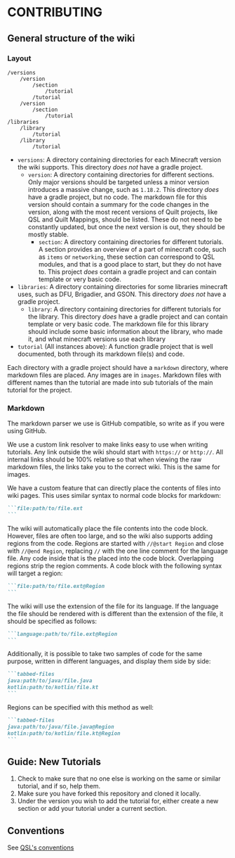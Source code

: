# CONTRIBUTING

## General structure of the wiki

### Layout

```
/versions
    /version
        /section
            /tutorial
        /tutorial
    /version
        /section
            /tutorial
/libraries
    /library
        /tutorial
    /library
        /tutorial
```

* `versions`: A directory containing directories for each Minecraft version the wiki supports. This directory *does not*
  have a gradle project.
    * `version`: A directory containing directories for different sections. Only major versions should be targeted
      unless a minor version introduces a massive change, such as `1.18.2`. This directory *does* have a gradle project,
      but no code. The markdown file for this version should contain a summary for the code changes in the version,
      along with the most recent versions of Quilt projects, like QSL and Quilt Mappings, should be listed. These do not
      need to be constantly updated, but once the next version is out, they should be mostly stable.
        * `section`: A directory containing directories for different tutorials. A section provides an overview of a
          part of minecraft code, such as `items` or `networking`, these section can correspond to QSL modules, and that
          is a good place to start, but they do not have to. This project *does* contain a gradle project and can
          contain template or very basic code.
* `libraries`: A directory containing directories for some libraries minecraft uses, such as DFU, Brigadier, and GSON.
  This directory *does not* have a gradle project.
    * `library`: A directory containing directories for different tutorials for the library. This directory *does* have
      a gradle project and can contain template or very basic code. The markdown file for this library should include
      some basic information about the library, who made it, and what minecraft versions use each library
* `tutorial` (All instances above): A function gradle project that is well documented, both through its markdown file(s)
  and code.

Each directory with a gradle project should have a `markdown` directory, where markdown files are placed. Any images are
in `images`. Markdown files with different names than the tutorial are made into sub tutorials of the main tutorial for
the project.

### Markdown

The markdown parser we use is GitHub compatible, so write as if you were using GitHub.

We use a custom link resolver to make links easy to use when writing tutorials. Any link outside the wiki should start
with `https://` or `http://`. All internal links should be 100% relative so that when viewing the raw markdown files,
the links take you to the correct wiki. This is the same for images.

We have a custom feature that can directly place the contents of files into wiki pages. This uses similar syntax to normal code blocks for markdown:
~~~markdown
```file:path/to/file.ext
```
~~~
The wiki will automatically place the file contents into the code block. However, files are often too large, and so the wiki also supports adding regions from the code.
Regions are started with `//@start Region` and close with `//@end Region`, replacing `//` with the one line comment for the language file. Any code inside that is the placed into the code block. Overlapping regions strip the region comments.
A code block with the following syntax will target a region:
~~~markdown
```file:path/to/file.ext@Region
```
~~~
The wiki will use the extension of the file for its language. If the language the file should be rendered with is different
than the extension of the file, it should be specified as follows:
~~~markdown
```language:path/to/file.ext@Region
```
~~~
Additionally, it is possible to take two samples of code for the same purpose, written in different languages, and display them
side by side:
~~~markdown
```tabbed-files
java:path/to/java/file.java
kotlin:path/to/kotlin/file.kt
```
~~~
Regions can be specified with this method as well:
~~~markdown
```tabbed-files
java:path/to/java/file.java@Region
kotlin:path/to/kotlin/file.kt@Region
```
~~~

## Guide: New Tutorials

1. Check to make sure that no one else is working on the same or similar tutorial, and if so, help them.
2. Make sure you have forked this repository and cloned it locally.
3. Under the version you wish to add the tutorial for, either create a new section or add your tutorial under a current
   section.

## Conventions

See [QSL's conventions](https://github.com/QuiltMC/quilt-standard-libraries/blob/1.18/CONTRIBUTING.md#conventions)


